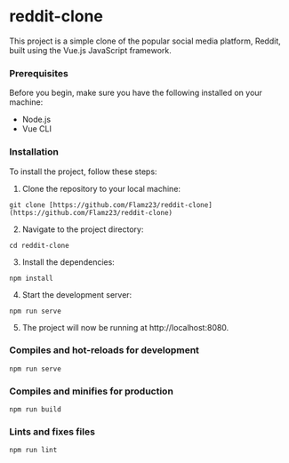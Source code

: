 # reddit-clone

This project is a simple clone of the popular social media platform, Reddit, built using the Vue.js JavaScript framework.

### Prerequisites

Before you begin, make sure you have the following installed on your machine:

- Node.js
- Vue CLI

### Installation

To install the project, follow these steps:

1. Clone the repository to your local machine:

```
git clone [https://github.com/Flamz23/reddit-clone](https://github.com/Flamz23/reddit-clone)
```

2. Navigate to the project directory:

```
cd reddit-clone
```

3. Install the dependencies:

```
npm install
```

4. Start the development server:

```
npm run serve
```

5. The project will now be running at http://localhost:8080.

### Compiles and hot-reloads for development

```
npm run serve
```

### Compiles and minifies for production

```
npm run build
```

### Lints and fixes files

```
npm run lint
```
